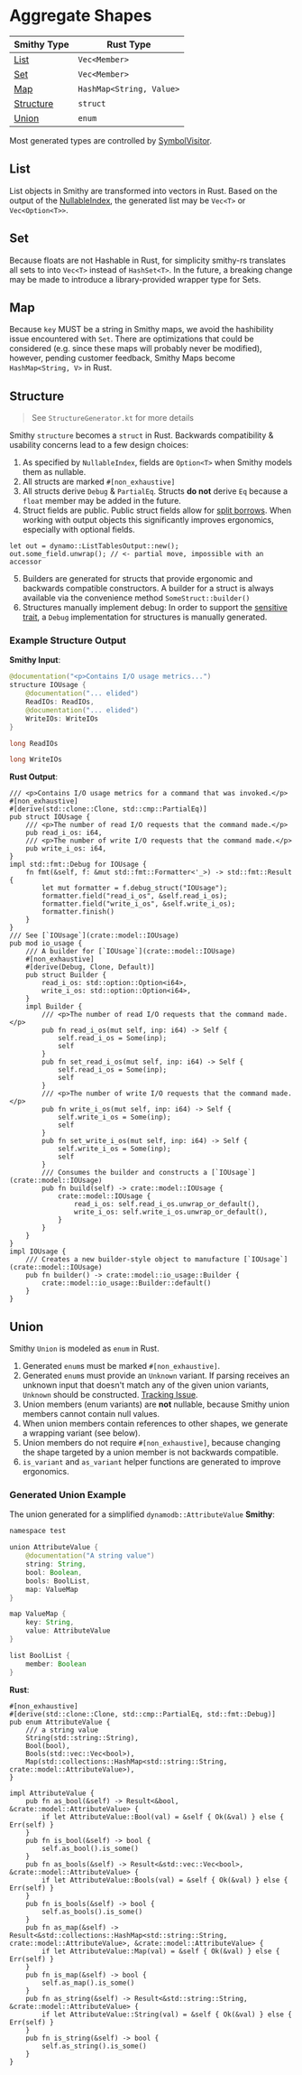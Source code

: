 # Aggregate Shapes

| Smithy Type | Rust Type |
| ----------- | ----------- |
| [List](#list) | `Vec<Member>` |
| [Set](#set) | `Vec<Member>` |
| [Map](#map) | `HashMap<String, Value>` |
| [Structure](#structure) | `struct` |
| [Union](#union) | `enum` |

Most generated types are controlled by [SymbolVisitor](https://github.com/awslabs/smithy-rs/blob/main/codegen/src/main/kotlin/software/amazon/smithy/rust/codegen/smithy/SymbolVisitor.kt).

## List
List objects in Smithy are transformed into vectors in Rust. Based on the output of the [NullableIndex](https://awslabs.github.io/smithy/javadoc/1.5.1/software/amazon/smithy/model/knowledge/NullableIndex.html), the generated list may be `Vec<T>` or `Vec<Option<T>>`.

## Set
Because floats are not Hashable in Rust, for simplicity smithy-rs translates all sets to into `Vec<T>` instead of `HashSet<T>`. In the future, a breaking change may be made to introduce a library-provided wrapper type for Sets.

## Map
Because `key` MUST be a string in Smithy maps, we avoid the hashibility issue encountered with `Set`. There are optimizations that could be considered (e.g. since these maps will probably never be modified), however, pending customer feedback, Smithy Maps become `HashMap<String, V>` in Rust.

## Structure
> See `StructureGenerator.kt` for more details

Smithy `structure` becomes a `struct` in Rust. Backwards compatibility & usability concerns lead to a few design choices:

  1. As specified by `NullableIndex`, fields are `Option<T>` when Smithy models them as nullable.
  2. All structs are marked `#[non_exhaustive]`
  3. All structs derive `Debug` & `PartialEq`. Structs **do not** derive `Eq` because a `float` member may be added in the future.
  4. Struct fields are public. Public struct fields allow for [split borrows](https://doc.rust-lang.org/nomicon/borrow-splitting.html). When working with output objects this significantly improves ergonomics, especially with optional fields.
    
```rust,ignore
let out = dynamo::ListTablesOutput::new();
out.some_field.unwrap(); // <- partial move, impossible with an accessor
```
  5. Builders are generated for structs that provide ergonomic and backwards compatible constructors. A builder for a struct is always available via the convenience method `SomeStruct::builder()`
  6. Structures manually implement debug: In order to support the [sensitive trait](https://awslabs.github.io/smithy/1.0/spec/core/documentation-traits.html#sensitive-trait), a `Debug` implementation for structures is manually generated.

### Example Structure Output
**Smithy Input**:

```java
@documentation("<p>Contains I/O usage metrics...")
structure IOUsage {
    @documentation("... elided")
    ReadIOs: ReadIOs,
    @documentation("... elided")
    WriteIOs: WriteIOs
}

long ReadIOs

long WriteIOs
```
**Rust Output**:
```rust,ignore
/// <p>Contains I/O usage metrics for a command that was invoked.</p>
#[non_exhaustive]
#[derive(std::clone::Clone, std::cmp::PartialEq)]
pub struct IOUsage {
    /// <p>The number of read I/O requests that the command made.</p>
    pub read_i_os: i64,
    /// <p>The number of write I/O requests that the command made.</p>
    pub write_i_os: i64,
}
impl std::fmt::Debug for IOUsage {
    fn fmt(&self, f: &mut std::fmt::Formatter<'_>) -> std::fmt::Result {
        let mut formatter = f.debug_struct("IOUsage");
        formatter.field("read_i_os", &self.read_i_os);
        formatter.field("write_i_os", &self.write_i_os);
        formatter.finish()
    }
}
/// See [`IOUsage`](crate::model::IOUsage)
pub mod io_usage {
    /// A builder for [`IOUsage`](crate::model::IOUsage)
    #[non_exhaustive]
    #[derive(Debug, Clone, Default)]
    pub struct Builder {
        read_i_os: std::option::Option<i64>,
        write_i_os: std::option::Option<i64>,
    }
    impl Builder {
        /// <p>The number of read I/O requests that the command made.</p>
        pub fn read_i_os(mut self, inp: i64) -> Self {
            self.read_i_os = Some(inp);
            self
        }
        pub fn set_read_i_os(mut self, inp: i64) -> Self {
            self.read_i_os = Some(inp);
            self
        }
        /// <p>The number of write I/O requests that the command made.</p>
        pub fn write_i_os(mut self, inp: i64) -> Self {
            self.write_i_os = Some(inp);
            self
        }
        pub fn set_write_i_os(mut self, inp: i64) -> Self {
            self.write_i_os = Some(inp);
            self
        }
        /// Consumes the builder and constructs a [`IOUsage`](crate::model::IOUsage)
        pub fn build(self) -> crate::model::IOUsage {
            crate::model::IOUsage {
                read_i_os: self.read_i_os.unwrap_or_default(),
                write_i_os: self.write_i_os.unwrap_or_default(),
            }
        }
    }
}
impl IOUsage {
    /// Creates a new builder-style object to manufacture [`IOUsage`](crate::model::IOUsage)
    pub fn builder() -> crate::model::io_usage::Builder {
        crate::model::io_usage::Builder::default()
    }
}
```

## Union
Smithy `Union` is modeled as `enum` in Rust.

1. Generated `enum`s must be marked `#[non_exhaustive]`.
2. Generated `enum`s must provide an `Unknown` variant. If parsing receives an unknown input that doesn't match any of the given union variants, `Unknown` should be constructed. [Tracking Issue](https://github.com/awslabs/smithy-rs/issues/185).
3. Union members (enum variants) are **not** nullable, because Smithy union members cannot contain null values.
4. When union members contain references to other shapes, we generate a wrapping variant (see below).
5. Union members do not require `#[non_exhaustive]`, because changing the shape targeted by a union member is not backwards compatible.
6. `is_variant` and `as_variant` helper functions are generated to improve ergonomics.

### Generated Union Example
The union generated for a simplified `dynamodb::AttributeValue`
**Smithy**:
```java
namespace test

union AttributeValue {
    @documentation("A string value")
    string: String,
    bool: Boolean,
    bools: BoolList,
    map: ValueMap
}

map ValueMap {
    key: String,
    value: AttributeValue
}

list BoolList {
    member: Boolean
}
```
**Rust**:
```rust,ignore
#[non_exhaustive]
#[derive(std::clone::Clone, std::cmp::PartialEq, std::fmt::Debug)]
pub enum AttributeValue {
    /// a string value
    String(std::string::String),
    Bool(bool),
    Bools(std::vec::Vec<bool>),
    Map(std::collections::HashMap<std::string::String, crate::model::AttributeValue>),
}

impl AttributeValue {
    pub fn as_bool(&self) -> Result<&bool, &crate::model::AttributeValue> {
        if let AttributeValue::Bool(val) = &self { Ok(&val) } else { Err(self) }
    }
    pub fn is_bool(&self) -> bool {
        self.as_bool().is_some()
    }
    pub fn as_bools(&self) -> Result<&std::vec::Vec<bool>, &crate::model::AttributeValue> {
        if let AttributeValue::Bools(val) = &self { Ok(&val) } else { Err(self) }
    }
    pub fn is_bools(&self) -> bool {
        self.as_bools().is_some()
    }
    pub fn as_map(&self) -> Result<&std::collections::HashMap<std::string::String, crate::model::AttributeValue>, &crate::model::AttributeValue> {
        if let AttributeValue::Map(val) = &self { Ok(&val) } else { Err(self) }
    }
    pub fn is_map(&self) -> bool {
        self.as_map().is_some()
    }
    pub fn as_string(&self) -> Result<&std::string::String, &crate::model::AttributeValue> {
        if let AttributeValue::String(val) = &self { Ok(&val) } else { Err(self) }
    }
    pub fn is_string(&self) -> bool {
        self.as_string().is_some()
    }
}
```
